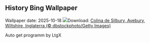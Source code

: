 ## History Bing Wallpaper
Wallpaper date: 2025-10-18
![](https://www.bing.com/th?id=OHR.SilburyHill_ES-ES9628182073_UHD.jpg&w=1000)Download: [Colina de Silbury, Avebury, Wiltshire, Inglaterra (© dbstockphoto/Getty Images)](https://www.bing.com/th?id=OHR.SilburyHill_ES-ES9628182073_UHD.jpg)

Auto get programm by LtgX
